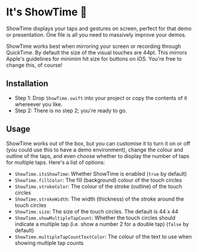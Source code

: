 # It's ShowTime 🎥

ShowTime displays your taps and gestures on screen, perfect for that demo or presentation. One file is all you need to massively improve your demos.

ShowTime works best when mirroring your screen or recording through QuickTime. By default the size of the visual touches are 44pt. This mirrors Apple's guidelines for minimim hit size for buttons on iOS. You're free to change this, of course!

## Installation

- Step 1: Drop `ShowTime.swift` into your project or copy the contents of it whereever you like. 
- Step 2: There is no step 2; you're ready to go.

## Usage

ShowTime works out of the box, but you can customise it to turn it on or off (you could use this to have a demo environment),
change the colour and outline of the taps, and even choose whether to display the number of taps for multiple taps.
Here's a list of options:

- `ShowTime.itsShowTime`: Whether ShowTime is enabled (`true` by default)
- `ShowTime.fillColor`: The fill (background) colour of the touch circles
- `ShowTime.strokeColor`: The colour of the stroke (outline) of the touch circles
- `ShowTime.strokeWidth`: The width (thickness) of the stroke around the touch circles
- `ShowTime.size`: The size of the touch circles. The default is 44 x 44
- `ShowTime.showMultipleTapCount`: Whether the touch circles should indicate a multiple tap (i.e. show a number 2 for a double tap) (`false` by default)
- `ShowTime.multipleTapCountTextColor`: The colour of the text to use when showing multiple tap counts
